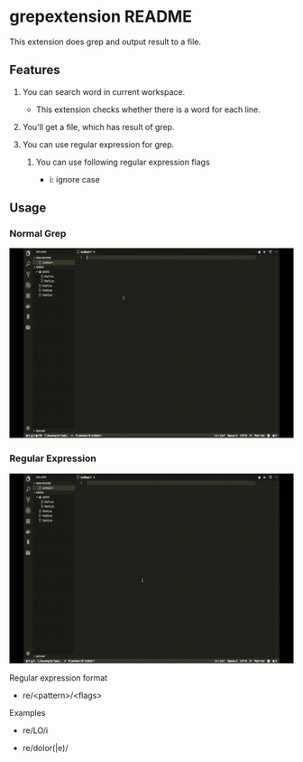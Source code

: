 # grepextension README

This extension does grep and output result to a file.

## Features

1. You can search word in current workspace.
    * This extension checks whether there is a word for each line.
1. You'll get a file, which has result of grep.
1. You can use regular expression for grep.

    1. You can use following regular expression flags

        * i: ignore case

## Usage

### Normal Grep

![Usage](images/demo001.gif)

### Regular Expression

![Usage](images/demo002.gif)

Regular expression format

* re/\<pattern\>/\<flags\>

Examples

* re/LO/i

* re/dolor(|e)/
